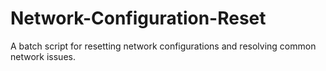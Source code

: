 # Network-Configuration-Reset
A batch script for resetting network configurations and resolving common network issues.
